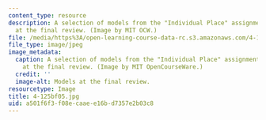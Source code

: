 ```yaml
---
content_type: resource
description: A selection of models from the "Individual Place" assignment, on display
  at the final review. (Image by MIT OCW.)
file: /media/https%3A/open-learning-course-data-rc.s3.amazonaws.com/4-125b-architecture-studio-building-in-landscapes-fall-2005/a501f6f3f08ecaaee16bd7357e2b03c8_4-125bf05.jpg
file_type: image/jpeg
image_metadata:
  caption: A selection of models from the "Individual Place" assignment, on display
    at the final review. (Image by MIT OpenCourseWare.)
  credit: ''
  image-alt: Models at the final review.
resourcetype: Image
title: 4-125bf05.jpg
uid: a501f6f3-f08e-caae-e16b-d7357e2b03c8
---
```

